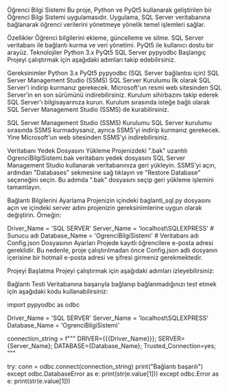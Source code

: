 Öğrenci Bilgi Sistemi
Bu proje, Python ve PyQt5 kullanarak geliştirilen bir Öğrenci Bilgi Sistemi uygulamasıdır. Uygulama, SQL Server veritabanına bağlanarak öğrenci verilerini yönetmeye yönelik temel işlemleri sağlar.

Özellikler
Öğrenci bilgilerini ekleme, güncelleme ve silme.
SQL Server veritabanı ile bağlantı kurma ve veri yönetimi.
PyQt5 ile kullanıcı dostu bir arayüz.
Teknolojiler
Python 3.x
PyQt5
SQL Server
pypyodbc
Başlangıç
Projeyi çalıştırmak için aşağıdaki adımları takip edebilirsiniz.

Gereksinimler
Python 3.x
PyQt5
pypyodbc (SQL Server bağlantısı için)
SQL Server Management Studio (SSMS)
SQL Server Kurulumu
İlk olarak SQL Server'i indirip kurmanız gerekecek. Microsoft'un resmi web sitesinden SQL Server'in en son sürümünü indirebilirsiniz. Kurulum sihirbazını takip ederek SQL Server'ı bilgisayarınıza kurun. Kurulum sırasında isteğe bağlı olarak SQL Server Management Studio (SSMS) de kurabilirsiniz.

SQL Server Management Studio (SSMS) Kurulumu
SQL Server kurulumu sırasında SSMS kurmadıysanız, ayrıca SSMS'yi indirip kurmanız gerekecek. Yine Microsoft'un web sitesinden SSMS'yi indirebilirsiniz.

Veritabanı Yedek Dosyasını Yükleme
Projenizdeki ".bak" uzantılı OgrenciBilgiSistemi.bak veritabanı yedek dosyasını SQL Server Management Studio kullanarak veritabanınıza geri yükleyin. SSMS'yi açın, ardından "Databases" sekmesine sağ tıklayın ve "Restore Database" seçeneğini seçin. Bu adımda ".bak" dosyasını seçip geri yükleme işlemini tamamlayın.

Bağlantı Bilgilerini Ayarlama
Projenizin içindeki baglanti_sql.py dosyasını açın ve içindeki server adını projenizin gereksinimlerine uygun olarak değiştirin. Örneğin:

Driver_Name = 'SQL SERVER'
Server_Name = 'localhost\\SQLEXPRESS'  # Sunucu adı
Database_Name = 'OgrenciBilgiSistemi'  # Veritabanı adı
Config.json Dosyasının Ayarları
Projede kayıtlı öğrencilere e-posta adresi gereklidir. Bu nedenle, proje çalıştırılmadan önce Config.json adlı dosyanın içerisine bir hotmail e-posta adresi ve şifresi girmeniz gerekmektedir.

Projeyi Başlatma
Projeyi çalıştırmak için aşağıdaki adımları izleyebilirsiniz:

Bağlantı Testi
Veritabanına başarıyla bağlanıp bağlanmadığınızı test etmek için aşağıdaki kodu kullanabilirsiniz:

import pypyodbc as odbc

Driver_Name = 'SQL SERVER'
Server_Name = 'localhost\\SQLEXPRESS'
Database_Name = 'OgrenciBilgiSistemi'

connection_string = f"""
DRIVER={{{Driver_Name}}};
SERVER={Server_Name};
DATABASE={Database_Name};
Trusted_Connection=yes;
"""

try:
    conn = odbc.connect(connection_string)
    print("Bağlantı başarılı")
except odbc.DatabaseError as e:
    print(str(e.value[1]))
except odbc.Error as e:
    print(str(e.value[1]))
